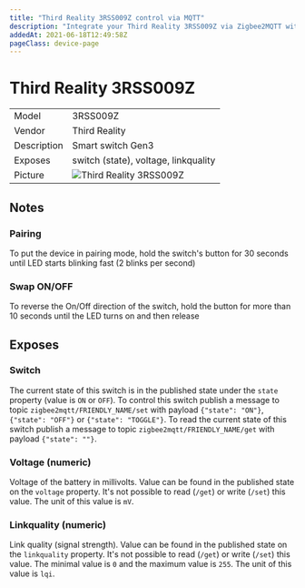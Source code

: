 ```yaml
---
title: "Third Reality 3RSS009Z control via MQTT"
description: "Integrate your Third Reality 3RSS009Z via Zigbee2MQTT with whatever smart home infrastructure you are using without the vendors bridge or gateway."
addedAt: 2021-06-18T12:49:58Z
pageClass: device-page
---
```


<!-- !!!! -->
<!-- ATTENTION: This file is auto-generated through docgen! -->
<!-- You can only edit the "Notes"-Section between the two comment lines "Notes BEGIN" and "Notes END". -->
<!-- Do not use h1 or h2 heading within "## Notes"-Section. -->
<!-- !!!! -->

# Third Reality 3RSS009Z

|     |     |
|-----|-----|
| Model | 3RSS009Z  |
| Vendor  | Third Reality  |
| Description | Smart switch Gen3 |
| Exposes | switch (state), voltage, linkquality |
| Picture | ![Third Reality 3RSS009Z](https://www.zigbee2mqtt.io/images/devices/3RSS009Z.jpg) |


<!-- Notes BEGIN: You can edit here. Add "## Notes" headline if not already present. -->
## Notes


### Pairing
To put the device in pairing mode, hold the switch's button for 30 seconds until LED starts blinking fast (2 blinks per second)

### Swap ON/OFF
To reverse the On/Off direction of the switch, hold the button for more than 10 seconds until the LED turns on and then release

<!-- Notes END: Do not edit below this line -->


## Exposes

### Switch 
The current state of this switch is in the published state under the `state` property (value is `ON` or `OFF`).
To control this switch publish a message to topic `zigbee2mqtt/FRIENDLY_NAME/set` with payload `{"state": "ON"}`, `{"state": "OFF"}` or `{"state": "TOGGLE"}`.
To read the current state of this switch publish a message to topic `zigbee2mqtt/FRIENDLY_NAME/get` with payload `{"state": ""}`.

### Voltage (numeric)
Voltage of the battery in millivolts.
Value can be found in the published state on the `voltage` property.
It's not possible to read (`/get`) or write (`/set`) this value.
The unit of this value is `mV`.

### Linkquality (numeric)
Link quality (signal strength).
Value can be found in the published state on the `linkquality` property.
It's not possible to read (`/get`) or write (`/set`) this value.
The minimal value is `0` and the maximum value is `255`.
The unit of this value is `lqi`.


